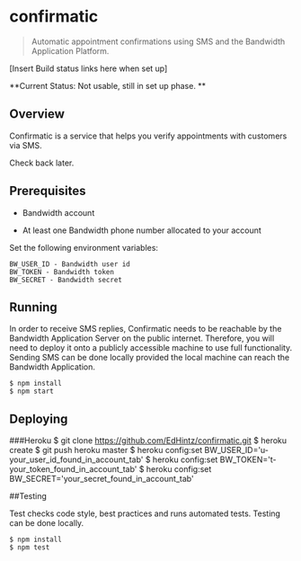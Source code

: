 confirmatic
========

>  Automatic appointment confirmations using SMS and the Bandwidth Application Platform.

[Insert Build status links here when set up]

**Current Status: Not usable, still in set up phase.
**

## Overview
Confirmatic is a service that helps you verify appointments with customers via SMS.  

Check back later.  
## Prerequisites

* Bandwidth account

* At least one Bandwidth phone number allocated to your account

Set the following environment variables:

    BW_USER_ID - Bandwidth user id
    BW_TOKEN - Bandwidth token
    BW_SECRET - Bandwidth secret

## Running
In order to receive SMS replies, Confirmatic needs to be reachable by the Bandwidth Application Server on the public internet.  Therefore, you will need to deploy it onto a publicly accessible machine to use full functionality.  Sending SMS can be done locally provided the local machine can reach the Bandwidth Application.
    
    $ npm install
    $ npm start


## Deploying

###Heroku
    $ git clone https://github.com/EdHintz/confirmatic.git
    $ heroku create
    $ git push heroku master
    $ heroku config:set BW_USER_ID='u-your_user_id_found_in_account_tab'
    $ heroku config:set BW_TOKEN='t-your_token_found_in_account_tab'
    $ heroku config:set BW_SECRET='your_secret_found_in_account_tab'
    
    

##Testing

Test checks code style, best practices and runs automated tests.  Testing can be done locally.

    $ npm install
    $ npm test



